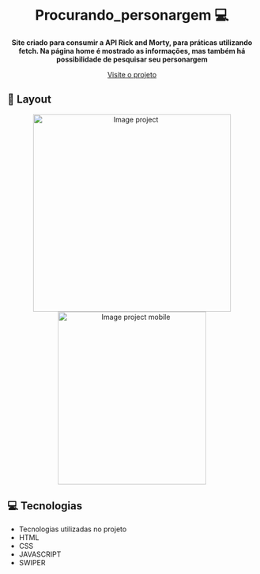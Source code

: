 <h1 align="center" style="font-weight: bold;">Procurando_personargem 💻</h1>

<p align="center">
    <b>Site criado para consumir a API Rick and Morty, para práticas utilizando fetch. Na página home é mostrado as informações, mas também há possibilidade de pesquisar seu personargem</b>
</p>

<p align="center">
     <a href="https://procurando-personargem.vercel.app/"> Visite o projeto</a>
</p>

<h2 id="layout">🎨 Layout</h2>

<p align="center">
    <img src="https://github.com/user-attachments/assets/9d9b0a7b-dbbc-4003-ac13-e3acc9b460be" alt="Image project" width="400px">
    <img src="https://github.com/user-attachments/assets/ed0ca8c2-4120-43b7-8a29-6a4dddc7ea5d" alt="Image project mobile" height="350px" width="300px">
</p>

<h2 id="technologies">💻 Tecnologias</h2>

- Tecnologias utilizadas no projeto
- HTML
- CSS
- JAVASCRIPT
- SWIPER
